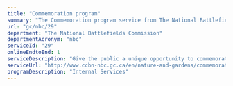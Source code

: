 ```yaml
---
title: "Commemoration program"
summary: "The Commemoration program service from The National Battlefields Commission is available end-to-end online, according to the GC Service Inventory."
url: "gc/nbc/29"
department: "The National Battlefields Commission"
departmentAcronym: "nbc"
serviceId: "29"
onlineEndtoEnd: 1
serviceDescription: "Give the public a unique opportunity to commemorate a personal event"
serviceUrl: "http://www.ccbn-nbc.gc.ca/en/nature-and-gardens/commemorative-donations/"
programDescription: "Internal Services"
---
```

